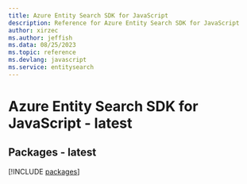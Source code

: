 ```yaml
---
title: Azure Entity Search SDK for JavaScript
description: Reference for Azure Entity Search SDK for JavaScript
author: xirzec
ms.author: jeffish
ms.data: 08/25/2023
ms.topic: reference
ms.devlang: javascript
ms.service: entitysearch
---
```

# Azure Entity Search SDK for JavaScript - latest
## Packages - latest
[!INCLUDE [packages](entity-search-index.md)]